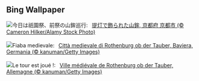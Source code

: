 ## Bing Wallpaper
![](https://www.bing.com/th?id=OHR.GionFestival2024_JA-JP2391295161_UHD.jpg&w=1000)今日は祇園祭、前祭の山鉾巡行:&nbsp;&ensp;[提灯で飾られた山鉾, 京都府 京都市 (© Cameron Hilker/Alamy Stock Photo)](https://www.bing.com/th?id=OHR.GionFestival2024_JA-JP2391295161_UHD.jpg)
<br><br/>
![](https://www.bing.com/th?id=OHR.MedievalRothenburg_IT-IT9631066540_UHD.jpg&w=1000)Fiaba medievale:&nbsp;&ensp;[Città medievale di Rothenburg ob der Tauber, Baviera, Germania (© kanuman/Getty Images)](https://www.bing.com/th?id=OHR.MedievalRothenburg_IT-IT9631066540_UHD.jpg)
<br><br/>
![](https://www.bing.com/th?id=OHR.MedievalRothenburg_FR-FR2962331926_UHD.jpg&w=1000)Le tour est joué !:&nbsp;&ensp;[Ville médiévale de Rothenburg ob der Tauber, Allemagne (© kanuman/Getty Images)](https://www.bing.com/th?id=OHR.MedievalRothenburg_FR-FR2962331926_UHD.jpg)
<br><br/>

